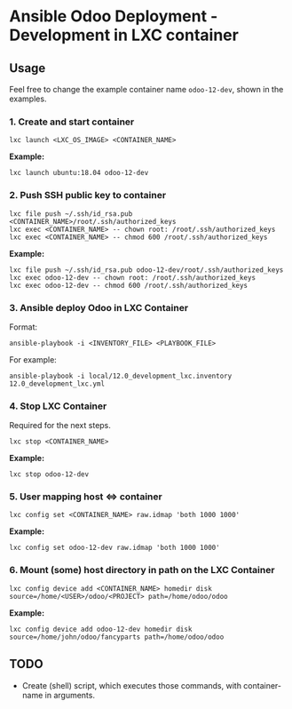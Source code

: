# Ansible Odoo Deployment - Development in LXC container

## Usage

Feel free to change the example container name `odoo-12-dev`, shown in the examples.

### 1. Create and start container

`lxc launch <LXC_OS_IMAGE> <CONTAINER_NAME>`

**Example:**

`lxc launch ubuntu:18.04 odoo-12-dev`

### 2. Push SSH public key to container

```
lxc file push ~/.ssh/id_rsa.pub <CONTAINER_NAME>/root/.ssh/authorized_keys
lxc exec <CONTAINER_NAME> -- chown root: /root/.ssh/authorized_keys
lxc exec <CONTAINER_NAME> -- chmod 600 /root/.ssh/authorized_keys
```

**Example:**

```
lxc file push ~/.ssh/id_rsa.pub odoo-12-dev/root/.ssh/authorized_keys
lxc exec odoo-12-dev -- chown root: /root/.ssh/authorized_keys
lxc exec odoo-12-dev -- chmod 600 /root/.ssh/authorized_keys
```

### 3. Ansible deploy Odoo in LXC Container

Format:

`ansible-playbook -i <INVENTORY_FILE> <PLAYBOOK_FILE>`

For example:

`ansible-playbook -i local/12.0_development_lxc.inventory 12.0_development_lxc.yml`

### 4. Stop LXC Container

Required for the next steps.

`lxc stop <CONTAINER_NAME>`

**Example:**

`lxc stop odoo-12-dev`

### 5. User mapping host <=> container

`lxc config set <CONTAINER_NAME> raw.idmap 'both 1000 1000'`

**Example:**

`lxc config set odoo-12-dev raw.idmap 'both 1000 1000'`

### 6. Mount (some) host directory in path on the LXC Container

`lxc config device add <CONTAINER_NAME> homedir disk source=/home/<USER>/odoo/<PROJECT> path=/home/odoo/odoo`

**Example:**

`lxc config device add odoo-12-dev homedir disk source=/home/john/odoo/fancyparts path=/home/odoo/odoo`

## TODO

- Create (shell) script, which executes those commands, with container-name in arguments.

